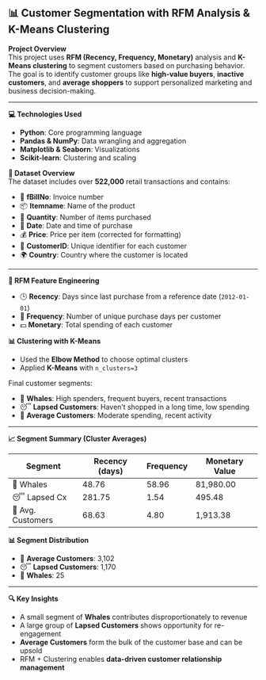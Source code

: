 ## 📊 Customer Segmentation with RFM Analysis & K-Means Clustering

**Project Overview**  
This project uses **RFM (Recency, Frequency, Monetary)** analysis and **K-Means clustering** to segment customers based on purchasing behavior. The goal is to identify customer groups like **high-value buyers**, **inactive customers**, and **average shoppers** to support personalized marketing and business decision-making.

---

**💻 Technologies Used**

- **Python**: Core programming language  
- **Pandas & NumPy**: Data wrangling and aggregation  
- **Matplotlib & Seaborn**: Visualizations  
- **Scikit-learn**: Clustering and scaling  

**🧾 Dataset Overview**  
The dataset includes over **522,000** retail transactions and contains:

- 🧾 **fBillNo**: Invoice number  
- 📦 **Itemname**: Name of the product  
- 🔢 **Quantity**: Number of items purchased  
- 📅 **Date**: Date and time of purchase  
- 💰 **Price**: Price per item (corrected for formatting)  
- 🧍 **CustomerID**: Unique identifier for each customer  
- 🌍 **Country**: Country where the customer is located  
---

**📐 RFM Feature Engineering**  

- 🕒 **Recency**: Days since last purchase from a reference date (`2012-01-01`)  
- 🔁 **Frequency**: Number of unique purchase days per customer  
- 💵 **Monetary**: Total spending of each customer

**📊 Clustering with K-Means**  

- Used the **Elbow Method** to choose optimal clusters  
- Applied **K-Means** with `n_clusters=3`

Final customer segments:

- 🐳 **Whales**: High spenders, frequent buyers, recent transactions  
- 😴 **Lapsed Customers**: Haven’t shopped in a long time, low spending  
- 🙂 **Average Customers**: Moderate spending, recent activity

---

**📈 Segment Summary (Cluster Averages)**  

| Segment         | Recency (days) | Frequency | Monetary Value |
|------------------|----------------|-----------|-----------------|
| 🐳 Whales         | 48.76          | 58.96     | 81,980.00       |
| 😴 Lapsed Cx      | 281.75         | 1.54      | 495.48          |
| 🙂 Avg. Customers | 68.63          | 4.80      | 1,913.38        |

**📊 Segment Distribution**

- 🙂 **Average Customers**: 3,102  
- 😴 **Lapsed Customers**: 1,170  
- 🐳 **Whales**: 25  
---

**🔍 Key Insights**

- A small segment of **Whales** contributes disproportionately to revenue  
- A large group of **Lapsed Customers** shows opportunity for re-engagement  
- **Average Customers** form the bulk of the customer base and can be upsold  
- RFM + Clustering enables **data-driven customer relationship management**

